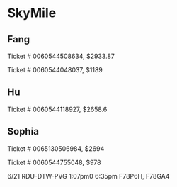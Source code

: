 # SkyMile

## Fang

Ticket # 0060544508634, $2933.87

Ticket # 0060544048037, $1189

## Hu

Ticket # 0060544118927, $2658.6

## Sophia



Ticket # 0065130506984,  $2694

Ticket # 0060544755048, $978



6/21 RDU-DTW-PVG 1:07pm0 6:35pm F78P6H, F78GA4